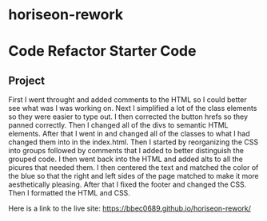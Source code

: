 # horiseon-rework
# Code Refactor Starter Code

## Project

First I went throught and added comments to the HTML so I could better see what was I was working on.
Next I simplified a lot of the class elements so they were easier to type out.
I then corrected the button hrefs so they panned correctly.
Then I changed all of the divs to semantic HTML elements. 
After that I went in and changed all of the classes to what I had changed them into in the index.html.
Then I started by reorganizing the CSS into groups followed by comments that I added to better distinguish the grouped code.
I then went back into the HTML and added alts to all the picures that needed them.
I then centered the text and matched the color of the blue so that the right and left sides of the page matched to make it more aesthetically pleasing.
After that I fixed the footer and changed the CSS.
Then I formatted the HTML and CSS.

Here is a link to the live site:
https://bbec0689.github.io/horiseon-rework/